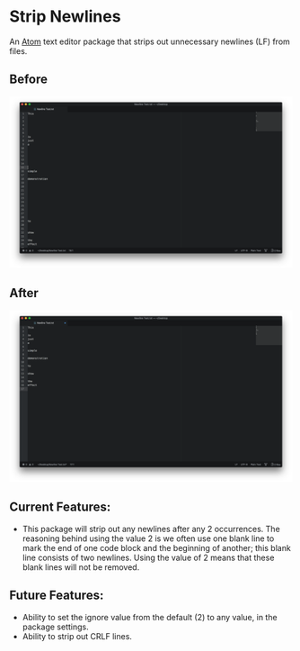 # Strip Newlines
An [Atom](https://atom.io) text editor package that strips out unnecessary newlines (LF) from files.

## Before
![alt tag](https://raw.githubusercontent.com/JosephTLyons/Strip-Newlines/master/Screenshots/Before.png)

## After
![alt tag](https://raw.githubusercontent.com/JosephTLyons/Strip-Newlines/master/Screenshots/After.png)

## Current Features:

* This package will strip out any newlines after any 2 occurrences.  The reasoning behind using the value 2 is we often use one blank line to mark the end of one code block and the beginning of another; this blank line consists of two newlines.  Using the value of 2 means that these blank lines will not be removed.

## Future Features:

* Ability to set the ignore value from the default (2) to any value, in the package settings.
* Ability to strip out CRLF lines.
